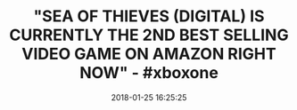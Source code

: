 ---
title: >-
  "SEA OF THIEVES (DIGITAL) IS CURRENTLY THE 2ND BEST SELLING VIDEO GAME ON
  AMAZON RIGHT NOW" - #xboxone
name: 'Sea of Thieves: Standard Edition - Xbox One Digital Code'
date: '2018-01-25 16:25:25'
buy_now: >-
  https://www.amazon.com/Sea-Thieves-Standard-Xbox-Digital/dp/B01GW3PZW6?psc=1&SubscriptionId=AKIAIA5RBQIWQVTCUEUQ&tag=coldcutdeals-20&linkCode=xm2&camp=2025&creative=165953&creativeASIN=B01GW3PZW6
description_markdown: |+
  Sea of Thieves: Standard Edition - Xbox One Digital Code

    - A shared-world adventure game by acclaimed UK developer Rare Ltd.  Xbox Live Gold required to play (sold separately).

    - Live the essential pirate life in a world rich with Rare's irreverent charm. Sail and fight together, hunt treasure and create your own legends!

    - A fantastical world of unspoiled islands, mythical monsters and mouth-watering loot.  Total freedom to decide how you approach the world and its players.

    - Available on the Xbox One family of devices and Windows 10 PCs. Supports Xbox Play Anywhere and cross-platform play.

tweet_id_str: '956563668732399617'
price: $59.99
you_save: ''
asin: B01GW3PZW6
image: 'https://images-na.ssl-images-amazon.com/images/I/517GlXUrZTL.jpg'

---